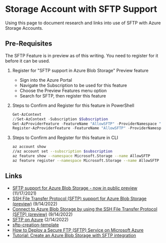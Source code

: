 # Storage Account with SFTP Support

Using this page to document research and links into use of SFTP with Azure Storage Accounts.

## Pre-Requisites
The SFTP Feature is in preview as of this writing. You need to register for it before it can be used.

1. Register for "SFTP support in Azure Blob Storage" Preview feature
    * Sign into the Azure Portal
    * Navigate the Subscription to be used for this feature
    * Choose the Preview Features menu option
    * Search for SFTP, then register this feature

1. Steps to Confirm and Register for this feature in PowerShell

    ```PowerShell
    Get-AzContext
    //Set-AzContext -Subscription $Subscription
    Get-AzProviderFeature -FeatureName "AllowSFTP" -ProviderNamespace "Microsoft.Storage"
    Register-AzProviderFeature -FeatureName "AllowSFTP" -ProviderNamespace "Microsoft.Storage"
    ```

1. Steps to Confirm and Register for this feature in CLI

    ```bash
    az account show
    //az account set --subscription $subscription
    az feature show --namespace Microsoft.Storage --name AllowSFTP
    az feature register --namespace Microsoft.Storage --name AllowSFTP
    ```

## Links
- [SFTP support for Azure Blob Storage - now in public preview](https://azure.microsoft.com/en-us/updates/sftp-support-for-azure-blob-storage-now-in-public-preview/) (11/17/2021)
- [SSH File Transfer Protocol (SFTP) support for Azure Blob Storage (preview)](https://docs.microsoft.com/en-us/azure/storage/blobs/secure-file-transfer-protocol-support) (9/14/2022)
- [Connect to Azure Blob Storage by using the SSH File Transfer Protocol (SFTP) (preview)](https://docs.microsoft.com/en-us/azure/storage/blobs/secure-file-transfer-protocol-support-how-to?tabs=azure-portal) (9/14/2022)
- [SFTP on Azure](https://docs.microsoft.com/en-us/samples/azure-samples/sftp-creation-template/sftp-on-azure/) (2/14/2022)
- [sftp-creation-template](https://raw.githubusercontent.com/Azure-Samples/sftp-creation-template/master/create-aci-sftp-server-and-azure-files/azuredeploy.json)
- [How to Deploy a Secure FTP (SFTP) Service on Microsoft Azure](https://charbelnemnom.com/how-to-deploy-sftp-service-on-microsoft-azure/)
- [Tutorial: Create an Azure Blob Storage with SFTP integration](https://dev.to/manukanne/tutorial-create-an-azure-blob-storage-with-sftp-integration-cd6)

